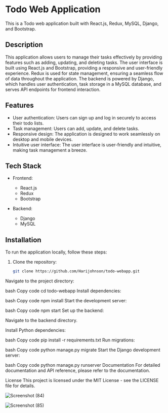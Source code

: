# Todo Web Application

This is a Todo web application built with React.js, Redux, MySQL, Django, and Bootstrap.

## Description

This application allows users to manage their tasks effectively by providing features such as adding, updating, and deleting tasks. The user interface is built using React.js and Bootstrap, providing a responsive and user-friendly experience. Redux is used for state management, ensuring a seamless flow of data throughout the application. The backend is powered by Django, which handles user authentication, task storage in a MySQL database, and serves API endpoints for frontend interaction.

## Features

- User authentication: Users can sign up and log in securely to access their todo lists.
- Task management: Users can add, update, and delete tasks.
- Responsive design: The application is designed to work seamlessly on desktop and mobile devices.
- Intuitive user interface: The user interface is user-friendly and intuitive, making task management a breeze.

## Tech Stack

- Frontend:
  - React.js
  - Redux
  - Bootstrap

- Backend:
  - Django
  - MySQL

## Installation

To run the application locally, follow these steps:

1. Clone the repository:

   ```bash
   git clone https://github.com/Harijohnson/todo-webapp.git
Navigate to the project directory:

bash
Copy code
cd todo-webapp
Install dependencies:

bash
Copy code
npm install
Start the development server:

bash
Copy code
npm start
Set up the backend:

Navigate to the backend directory.

Install Python dependencies:

bash
Copy code
pip install -r requirements.txt
Run migrations:

bash
Copy code
python manage.py migrate
Start the Django development server:

bash
Copy code
python manage.py runserver
Documentation
For detailed documentation and API reference, please refer to the documentation.


License
This project is licensed under the MIT License - see the LICENSE file for details.




![Screenshot (84)](https://github.com/Harijohnson/todo/assets/98631963/8ca9ee2e-0f3e-4f98-ab09-eeb000df4495)


![Screenshot (85)](https://github.com/Harijohnson/todo/assets/98631963/b80ecbe9-3e2f-4a28-bbbc-eec6433cc4d2)

